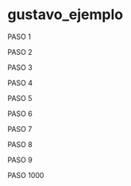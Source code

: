 # gustavo_ejemplo

PASO 1

PASO 2

PASO 3

PASO 4

PASO 5

PASO 6

PASO 7

PASO 8

PASO 9

PASO 1000